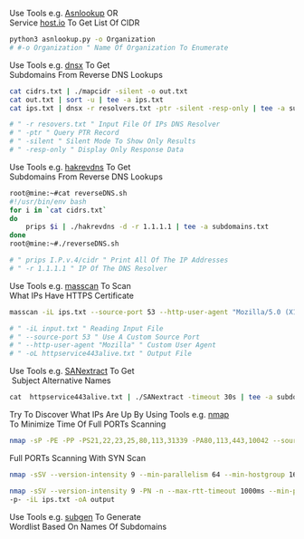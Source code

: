Use Tools e.g. [Asnlookup](https://github.com/yassineaboukir/Asnlookup) OR  
Service [host.io](https://host.io/company.com) To Get List Of CIDR

```bash
python3 asnlookup.py -o Organization
# #-o Organization " Name Of Organization To Enumerate
```

Use Tools e.g. [dnsx](https://github.com/projectdiscovery/dnsx) To Get  
Subdomains From Reverse DNS Lookups

```bash
cat cidrs.txt | ./mapcidr -silent -o out.txt
cat out.txt | sort -u | tee -a ips.txt
cat ips.txt | dnsx -r resolvers.txt -ptr -silent -resp-only | tee -a subdomains.txt

# " -r resovers.txt " Input File Of IPs DNS Resolver
# " -ptr " Query PTR Record
# " -silent " Silent Mode To Show Only Results
# " -resp-only " Display Only Response Data
```

Use Tools e.g. [hakrevdns](https://github.com/hakluke/hakrevdns) To Get  
Subdomains From Reverse DNS Lookups

```bash
root@mine:~#cat reverseDNS.sh
#!/usr/bin/env bash
for i in `cat cidrs.txt`
do
 	prips $i | ./hakrevdns -d -r 1.1.1.1 | tee -a subdomains.txt
done
root@mine:~#./reverseDNS.sh

# " prips I.P.v.4/cidr " Print All Of The IP Addresses
# " -r 1.1.1.1 " IP Of The DNS Resolver
```

Use Tools e.g. [masscan](https://github.com/robertdavidgraham/masscan) To Scan  
What IPs Have HTTPS Certificate

```bash
masscan -iL ips.txt --source-port 53 --http-user-agent "Mozilla/5.0 (X11; Linux x86_64) AppleWebKit/537.36 (KHTML, like Gecko) Chrome/77" -p 443 -oL httpservice443alive.txt

# " -iL input.txt " Reading Input File
# " --source-port 53 " Use A Custom Source Port
# " --http-user-agent "Mozilla" " Custom User Agent
# " -oL httpservice443alive.txt " Output File
```

Use Tools e.g. [SANextract](https://github.com/hvs-consulting/SANextract) To Get  
 Subject Alternative Names

```bash
cat  httpservice443alive.txt | ./SANextract -timeout 30s | tee -a subdomains.txt
```

Try To Discover What IPs Are Up By Using Tools e.g. [nmap](https://nmap.org/)  
To Minimize Time Of Full PORTs Scanning

```bash
nmap -sP -PE -PP -PS21,22,23,25,80,113,31339 -PA80,113,443,10042 --source-port 53 -T4 -iL ips.txt
```

Full PORTs Scanning With SYN Scan

```bash
nmap -sSV --version-intensity 9 --min-parallelism 64 --min-hostgroup 16 --max-hostgroup 64 --max-retries 3 --min-rate 175 --max-rate 300 -Pn -n --source-port 53 --mtu 24 --data-length 25 --script-args http.useragent="Mozilla/5.0" --max-scan-delay 10 -p- -iL ips.txt -oA output

nmap -sSV --version-intensity 9 -PN -n --max-rtt-timeout 1000ms --min-parallelism 1000 --max-retries 3 --source-port 53 --mtu 24 --data-length 25 --script-args http.useragent="Mozilla/5.0"  
-p- -iL ips.txt -oA output
```

Use Tools e.g. [subgen](https://github.com/pry0cc/subgen) To Generate  
Wordlist Based On Names Of Subdomains

